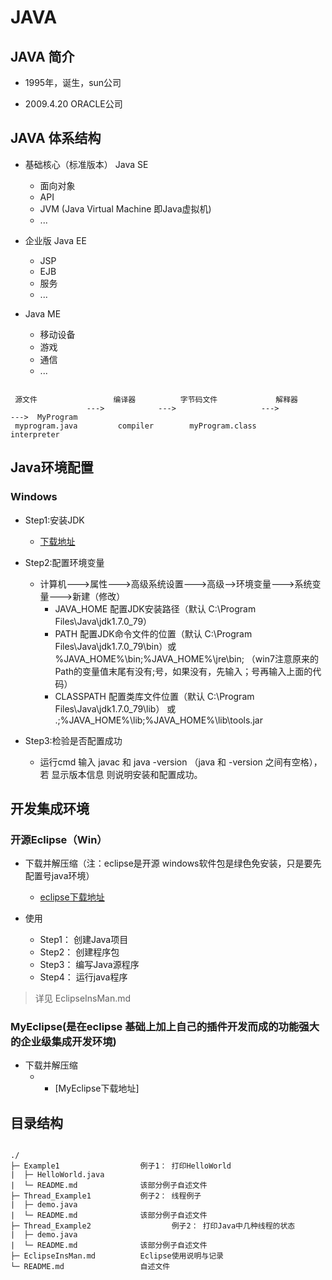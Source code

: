 # JAVA

## JAVA 简介

+ 1995年，诞生，sun公司

+ 2009.4.20  ORACLE公司

## JAVA 体系结构

+ 基础核心（标准版本） Java SE 
    + 面向对象
    + API
    + JVM (Java Virtual Machine 即Java虚拟机)
    + ...

+ 企业版 Java EE 
    + JSP
    + EJB
    + 服务
    + ...

+ Java ME 
    + 移动设备
    + 游戏
    + 通信
    + ...

~~~

 源文件                 编译器          字节码文件             解释器
                 --->            --->                   --->                --->  MyProgram 
 myprogram.java         compiler        myProgram.class       interpreter

~~~



## Java环境配置

### Windows

+ Step1:安装JDK
    + [下载地址](http://www.oracle.com/technetwork/java/javase/downloads/index.html)

+ Step2:配置环境变量
    + 计算机--->属性--->高级系统设置--->高级-->环境变量--->系统变量--->新建（修改）
        + JAVA_HOME      配置JDK安装路径（默认 C:\Program Files\Java\jdk1.7.0_79）
        + PATH           配置JDK命令文件的位置（默认 C:\Program Files\Java\jdk1.7.0_79\bin）或 %JAVA_HOME%\bin;%JAVA_HOME%\jre\bin;
（win7注意原来的Path的变量值末尾有没有;号，如果没有，先输入；号再输入上面的代码）
        + CLASSPATH      配置类库文件位置（默认 C:\Program Files\Java\jdk1.7.0_79\lib） 或 .;%JAVA_HOME%\lib;%JAVA_HOME%\lib\tools.jar

+ Step3:检验是否配置成功
    + 运行cmd 输入 javac 和 java -version （java 和 -version 之间有空格），若 显示版本信息 则说明安装和配置成功。


## 开发集成环境

### 开源Eclipse（Win）


+ 下载并解压缩（注：eclipse是开源 windows软件包是绿色免安装，只是要先配置号java环境）
    + [eclipse下载地址](https://www.eclipse.org/downloads/)

+ 使用
    + Step1： 创建Java项目
    + Step2： 创建程序包
    + Step3： 编写Java源程序
    + Step4： 运行java程序
> 详见 EclipseInsMan.md

### MyEclipse(是在eclipse 基础上加上自己的插件开发而成的功能强大的企业级集成开发环境)

+ 下载并解压缩
    +  + [MyEclipse下载地址]

## 目录结构

~~~

./
├─ Example1                  例子1： 打印HelloWorld
|  ├─ HelloWorld.java        
|  └─ README.md              该部分例子自述文件
├─ Thread_Example1           例子2： 线程例子
|  ├─ demo.java  
|  └─ README.md              该部分例子自述文件
├─ Thread_Example2                  例子2： 打印Java中几种线程的状态
|  ├─ demo.java  
|  └─ README.md              该部分例子自述文件
├─ EclipseInsMan.md          Eclipse使用说明与记录
└─ README.md                 自述文件
 
~~~